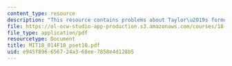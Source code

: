 ```yaml
---
content_type: resource
description: "This resource contains problems about Taylor\u2019s formula and limits."
file: https://ol-ocw-studio-app-production.s3.amazonaws.com/courses/18-014-calculus-with-theory-fall-2010/e945f896656724a368ee7858e4d128b5_MIT18_014F10_pset10.pdf
file_type: application/pdf
resourcetype: Document
title: MIT18_014F10_pset10.pdf
uid: e945f896-6567-24a3-68ee-7858e4d128b5
---
```

